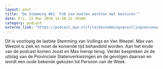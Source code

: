 ```yaml
---
layout: post
title: "De Stemming #61 'FvD zou moeten wachten met besturen'"
date: Fri, 22 Mar 2019 14:20:31 +0100
category: podcast
externe_link: "https://podcast.npo.nl/file/destemmingvanvullingsenvanweezel/4841/nporadio1_destemmingvanvullingsenvanweezel_20190322_de-stemming-61-fvd-zou-moeten-wachten-met-besturen_86RM21.mp3"
---
```


Dit is voorlopig de laatste Stemming van Vullings en Van Weezel. Max van Weezel is ziek en moet de komende tijd behandeld worden. Aan het einde van de podcast komen Joost en Max hierop terug. Verder bespreken ze de uitslag van de Provinciale Statenverkiezingen en de gevolgen daarvan en wordt een oude bekende gekozen tot Persoon van de Week.
